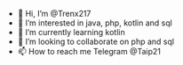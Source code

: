 - 👋 Hi, I’m @Trenx217
- 👀 I’m interested in java, php, kotlin and sql
- 🌱 I’m currently learning kotlin 
- 💞️ I’m looking to collaborate on php and sql
- 📫 How to reach me Telegram @Taip21

<!---
Trenx217/Trenx217 is a ✨ special ✨ repository because its `README.md` (this file) appears on your GitHub profile.
You can click the Preview link to take a look at your changes.
--->
